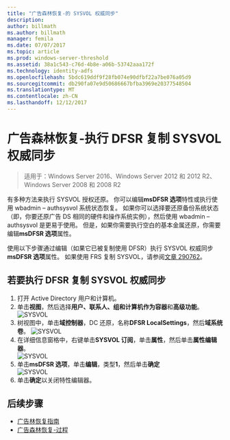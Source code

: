 ```yaml
---
title: "广告森林恢复-的 SYSVOL 权威同步"
description: 
author: billmath
ms.author: billmath
manager: femila
ms.date: 07/07/2017
ms.topic: article
ms.prod: windows-server-threshold
ms.assetid: 38a1c543-c76d-4b8e-a06b-53742aaa172f
ms.technology: identity-adfs
ms.openlocfilehash: 5bdc619ddf9f28fb074e90dfbf22a7be076a05d9
ms.sourcegitcommit: db290fa07e9d50686667bfba3969e20377548504
ms.translationtype: MT
ms.contentlocale: zh-CN
ms.lasthandoff: 12/12/2017
---
```

# <a name="ad-forest-recovery---performing-an-authoritative-synchronization-of-dfsr-replicated-sysvol"></a>广告森林恢复-执行 DFSR 复制 SYSVOL 权威同步  

>适用于：Windows Server 2016、Windows Server 2012 和 2012 R2、Windows Server 2008 和 2008 R2

 有多种方法来执行 SYSVOL 授权还原。 你可以编辑**msDFSR 选项**特性或执行使用 wbadmin – authsysvol 系统状态恢复。 如果你可以选择要还原备份系统状态（即，你要还原广告 DS 相同的硬件和操作系统实例），然后使用 wbadmin – authsysvol 是更易于使用。 但是，如果你需要执行空白的基本金属还原，你需要编辑**msDFSR 选项**属性。  
  
 使用以下步骤通过编辑（如果它已被复制使用 DFSR）执行 SYSVOL 权威同步**msDFSR 选项**属性。 如果使用 FRS 复制 SYSVOL，请参阅[文章 290762](https://go.microsoft.com/fwlink/?LinkId=148443)。  
  
## <a name="to-perform-an-authoritative-synchronization-of-dfsr-replicated-sysvol"></a>若要执行 DFSR 复制 SYSVOL 权威同步  
  
1.  打开 Active Directory 用户和计算机。  
2.  单击**视图**，然后选择**用户、联系人、组和计算机作为容器**和**高级功能**。 
![SYSVOL](media/AD-Forest-Recovery-Authoritative-Recovery-SYSVOL/sysvol1.png) 
3.  树视图中，单击**域控制器**，DC 还原，名称**DFSR LocalSettings**，然后**域系统卷**。 
![SYSVOL](media/AD-Forest-Recovery-Authoritative-Recovery-SYSVOL/sysvol2.png)  
4.  在详细信息窗格中，右键单击**SYSVOL 订阅**，单击**属性**，然后单击**属性编辑器**。  
![SYSVOL](media/AD-Forest-Recovery-Authoritative-Recovery-SYSVOL/sysvol3.png) 
5.  单击**msDFSR 选项**，单击**编辑**，类型**1**，然后单击**确定**  
![SYSVOL](media/AD-Forest-Recovery-Authoritative-Recovery-SYSVOL/sysvol4.png) 
6.  单击**确定**以关闭特性编辑器。  
  
## <a name="next-steps"></a>后续步骤

- [广告林恢复指南](AD-Forest-Recovery-Guide.md)
- [广告森林恢复-过程](AD-Forest-Recovery-Procedures.md)
